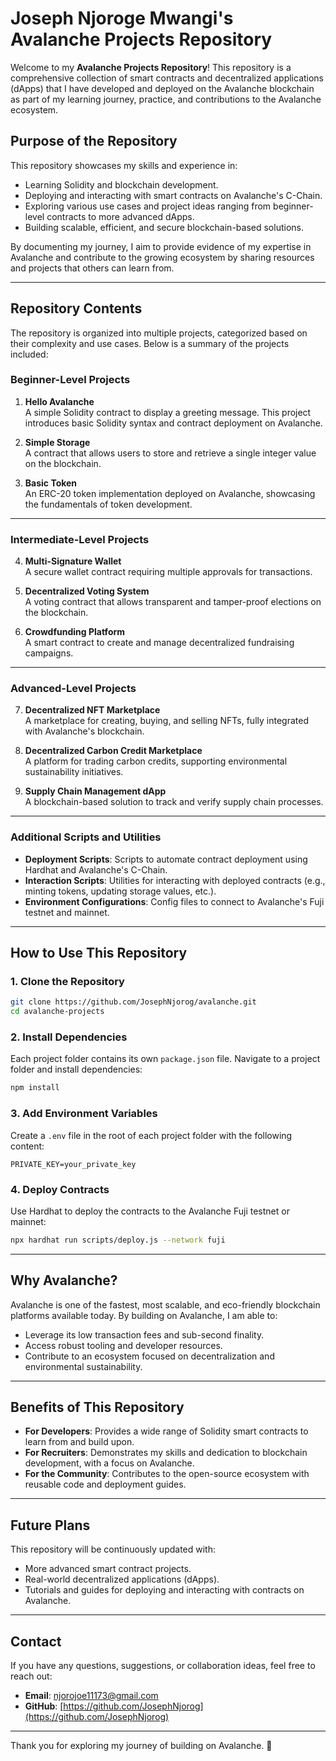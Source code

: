 # **Joseph Njoroge Mwangi's Avalanche Projects Repository**

Welcome to my **Avalanche Projects Repository**! This repository is a comprehensive collection of smart contracts and decentralized applications (dApps) that I have developed and deployed on the Avalanche blockchain as part of my learning journey, practice, and contributions to the Avalanche ecosystem.

## **Purpose of the Repository**
This repository showcases my skills and experience in:
- Learning Solidity and blockchain development.
- Deploying and interacting with smart contracts on Avalanche's C-Chain.
- Exploring various use cases and project ideas ranging from beginner-level contracts to more advanced dApps.
- Building scalable, efficient, and secure blockchain-based solutions.

By documenting my journey, I aim to provide evidence of my expertise in Avalanche and contribute to the growing ecosystem by sharing resources and projects that others can learn from.

---

## **Repository Contents**
The repository is organized into multiple projects, categorized based on their complexity and use cases. Below is a summary of the projects included:

### **Beginner-Level Projects**
1. **Hello Avalanche**  
   A simple Solidity contract to display a greeting message. This project introduces basic Solidity syntax and contract deployment on Avalanche.
   
2. **Simple Storage**  
   A contract that allows users to store and retrieve a single integer value on the blockchain.

3. **Basic Token**  
   An ERC-20 token implementation deployed on Avalanche, showcasing the fundamentals of token development.

---

### **Intermediate-Level Projects**
4. **Multi-Signature Wallet**  
   A secure wallet contract requiring multiple approvals for transactions.
   
5. **Decentralized Voting System**  
   A voting contract that allows transparent and tamper-proof elections on the blockchain.

6. **Crowdfunding Platform**  
   A smart contract to create and manage decentralized fundraising campaigns.

---

### **Advanced-Level Projects**
7. **Decentralized NFT Marketplace**  
   A marketplace for creating, buying, and selling NFTs, fully integrated with Avalanche's blockchain.

8. **Decentralized Carbon Credit Marketplace**  
   A platform for trading carbon credits, supporting environmental sustainability initiatives.

9. **Supply Chain Management dApp**  
   A blockchain-based solution to track and verify supply chain processes.

---

### **Additional Scripts and Utilities**
- **Deployment Scripts**: Scripts to automate contract deployment using Hardhat and Avalanche's C-Chain.
- **Interaction Scripts**: Utilities for interacting with deployed contracts (e.g., minting tokens, updating storage values, etc.).
- **Environment Configurations**: Config files to connect to Avalanche's Fuji testnet and mainnet.

---

## **How to Use This Repository**
### **1. Clone the Repository**
   ```bash
   git clone https://github.com/JosephNjorog/avalanche.git
   cd avalanche-projects
   ```

### **2. Install Dependencies**
Each project folder contains its own `package.json` file. Navigate to a project folder and install dependencies:
   ```bash
   npm install
   ```

### **3. Add Environment Variables**
Create a `.env` file in the root of each project folder with the following content:
   ```plaintext
   PRIVATE_KEY=your_private_key
   ```

### **4. Deploy Contracts**
Use Hardhat to deploy the contracts to the Avalanche Fuji testnet or mainnet:
   ```bash
   npx hardhat run scripts/deploy.js --network fuji
   ```

---

## **Why Avalanche?**
Avalanche is one of the fastest, most scalable, and eco-friendly blockchain platforms available today. By building on Avalanche, I am able to:
- Leverage its low transaction fees and sub-second finality.
- Access robust tooling and developer resources.
- Contribute to an ecosystem focused on decentralization and environmental sustainability.

---

## **Benefits of This Repository**
- **For Developers**: Provides a wide range of Solidity smart contracts to learn from and build upon.
- **For Recruiters**: Demonstrates my skills and dedication to blockchain development, with a focus on Avalanche.
- **For the Community**: Contributes to the open-source ecosystem with reusable code and deployment guides.

---

## **Future Plans**
This repository will be continuously updated with:
- More advanced smart contract projects.
- Real-world decentralized applications (dApps).
- Tutorials and guides for deploying and interacting with contracts on Avalanche.

---

## **Contact**
If you have any questions, suggestions, or collaboration ideas, feel free to reach out:
- **Email**: [njorojoe11173@gmail.com](mailto:njorojoe11173@gmail.com)
- **GitHub**: [https://github.com/JosephNjorog](https://github.com/JosephNjorog)

---

Thank you for exploring my journey of building on Avalanche. 🚀